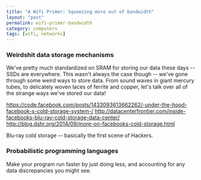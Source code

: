 ```yaml
---
title: "A Wifi Primer: Squeezing more out of bandwidth"
layout: "post"
permalink: wifi-primer-bandwidth
category: computers
tags: [wifi, networks]
---
```


### Weirdshit data storage mechanisms

We've pretty much standardized on SRAM for storing our data these days -- SSDs are everywhere. This wasn't always the case though -- we've gone through some weird ways to store data. From sound waves in giant mercury tubes, to delicately woven laces of ferrite and copper, let's talk over all of the strange ways we've stored our data!

https://code.facebook.com/posts/1433093613662262/-under-the-hood-facebook-s-cold-storage-system-/
http://datacenterfrontier.com/inside-facebooks-blu-ray-cold-storage-data-center/
http://blog.dshr.org/2014/09/more-on-facebooks-cold-storage.html

Blu-ray cold storage -- basically the first scene of Hackers.

### Probabilistic programming languages

Make your program run faster by just doing less, and accounting for any data discrepancies you might see.
